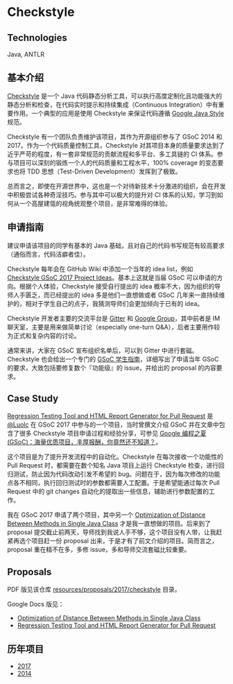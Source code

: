 # Checkstyle

## Technologies

Java, ANTLR

## 基本介绍

[Checkstyle](http://checkstyle.sourceforge.net/) 是一个 Java 代码静态分析工具，可以执行高度定制化且功能强大的静态分析和检查，在代码实时提示和持续集成（Continuous Integration）中有重要作用。一个典型的应用是使用 Checkstyle 来保证代码遵循 [Google Java Style](http://google.github.io/styleguide/javaguide.html) 规范。

Checkstyle 有一个团队负责维护该项目，其作为开源组织参与了 GSoC 2014 和 2017。作为一个代码质量控制工具，Checkstyle 对其项目本身的质量要求达到了近乎严苛的程度，有一套非常规范的贡献流程和多平台、多工具链的 CI 体系。参与项目可以深刻的锻炼一个人的代码质量和工程水平，100% coverage 的变态要求也将 TDD 思想（Test-Driven Development）发挥到了极致。

总而言之，即使在开源世界中，这也是一个对待新技术十分激进的组织，会在开发中积极尝试各种奇淫技巧。参与其中可以极大的提升对 CI 体系的认知，学习到如何从一个高屋建瓴的视角统观整个项目，是非常难得的体验。

## 申请指南

建议申请该项目的同学有基本的 Java 基础，且对自己的代码书写规范有较高要求（通俗而言，代码洁癖者佳）。

Checkstyle 每年会在 GitHub Wiki 中添加一个当年的 idea list，例如 [Checkstyle GSoC 2017 Project Ideas](https://github.com/checkstyle/checkstyle/wiki/Checkstyle-GSoC-2017-Project-Ideas)。基本上这就是当届 GSoC 可以申请的方向。根据个人体验，Checkstyle 接受自行提出的 idea 概率不大，因为组织的导师人手匮乏，而已经提出的 idea 多是他们一直想做或者 GSoC 几年来一直持续维护的，相对于学生自己的点子，我猜测导师们会更加倾向于已有的 idea。

Checkstyle 开发者主要的交流平台是 [Gitter](https://gitter.im/checkstyle/checkstyle) 和 [Google Group](https://groups.google.com/forum/#!forum/checkstyle-devel)，其中前者是 IM 聊天室，主要是用来做简单讨论（especially one-turn Q&A），后者主要用作较为正式和复杂内容的讨论。

通常来讲，大家在 GSoC 宣布组织名单后，可以到 Gitter 中进行套磁。Checkstyle 也会给出一个专门的 [GSoC 学生指南](https://github.com/checkstyle/checkstyle/wiki/To-student-of-GSoC-2017)，详细写出了申请当年 GSoC 的要求，大致包括要修复数个『功能级』的 issue，并给出的 proposal 的内容要求。

## Case Study

[Regression Testing Tool and HTML Report Generator for Pull Request](https://github.com/checkstyle/regression-tool) 是 [@Luolc](https://github.com/Luolc) 在 GSoC 2017 中参与的一个项目，当时曾撰文介绍 GSoC 并在文章中包含了很多 Checkstyle 项目申请过程和经验分享，可参见 [Google 编程之夏(GSoC)：海量优质项目，丰厚报酬，你竟然还不知道？](https://zhuanlan.zhihu.com/p/27330699)。

这个项目是为了提升开发流程中的自动化。Checkstyle 在每次接收一个功能性的 Pull Request 时，都需要在数个知名 Java 项目上运行 Checkstyle 检查，进行回归测试，防止因为代码改动引发不希望的 bug。问题在于，因为每次修改的功能点各不相同，执行回归测试时的参数都需要人工配置。于是希望能通过每次 Pull Request 中的 git changes 自动化的提取出一些信息，辅助进行参数配置的工作。

我在 GSoC 2017 申请了两个项目，其中另一个 [Optimization of Distance Between Methods in Single Java Class](https://docs.google.com/document/d/1lWXpWhUN6cE06sjQANjWxamc_X3ddbSphTRSofChLyk/edit?usp=sharing) 才是我一直想做的项目。后来到了 proposal 提交截止前两天，导师找到我说人手不够，这个项目没有人带，让我赶紧再选个项目赶一份 proposal 出来，于是才有了前文介绍的项目。简而言之，proposal 重在精不在多，多修 issue，多和导师交流套磁比较重要。

## Proposals

PDF 版见该仓库 [resources/proposals/2017/checkstyle](../proposals/2017/checkstyle) 目录。

Google Docs 版见：
- [Optimization of Distance Between Methods in Single Java Class](https://docs.google.com/document/d/1lWXpWhUN6cE06sjQANjWxamc_X3ddbSphTRSofChLyk/edit?usp=sharing)
- [Regression Testing Tool and HTML Report Generator for Pull Request](https://docs.google.com/document/d/1xu6SE4qeKTRQ45R9FSLOQB-t5ExzBGyvU9FLGifvxY0/edit?usp=sharing)

## 历年项目

- [2017](https://summerofcode.withgoogle.com/archive/2017/organizations/5883569398349824/)
- [2014](https://www.google-melange.com/archive/gsoc/2014/orgs/checkstyle)
